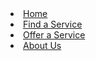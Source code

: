 <menu>
    <li><a href="/">Home</a></li>
    <li><a href="/service/request">Find a Service</a></li>
    <li><a href="/service/post">Offer a Service</a></li>
    <li><a href="/about">About Us</a></li>
</menu>